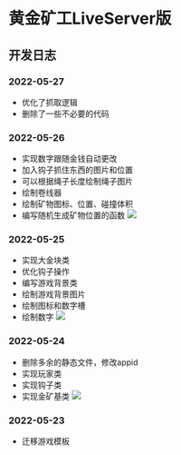 # 黄金矿工LiveServer版

## 开发日志

### 2022-05-27

- 优化了抓取逻辑
- 删除了一些不必要的代码

### 2022-05-26

- 实现数字跟随金钱自动更改
- 加入钩子抓住东西的图片和位置
- 可以根据绳子长度绘制绳子图片
- 绘制卷线器
- 绘制矿物图标、位置、碰撞体积
- 编写随机生成矿物位置的函数
![](https://picgo-yangqing.oss-cn-hangzhou.aliyuncs.com/img/20220526224449.png)

### 2022-05-25

- 实现大金块类
- 优化钩子操作
- 编写游戏背景类
- 绘制游戏背景图片
- 绘制图标和数字槽
- 绘制数字
![](https://picgo-yangqing.oss-cn-hangzhou.aliyuncs.com/img/20220526101304.png)

### 2022-05-24

- 删除多余的静态文件，修改appid
- 实现玩家类
- 实现钩子类
- 实现金矿基类
![](https://picgo-yangqing.oss-cn-hangzhou.aliyuncs.com/img/20220524203558.png)

### 2022-05-23

- 迁移游戏模板